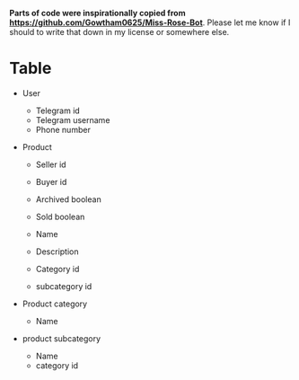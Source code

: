 **Parts of code were inspirationally copied from https://github.com/Gowtham0625/Miss-Rose-Bot**. Please let me know if I should to write that down in my license or somewhere else.

# Table

- User
  - Telegram id
  - Telegram username
  - Phone number

- Product
  - Seller id
  - Buyer id
  - Archived boolean
  - Sold boolean

  - Name
  - Description
  - Category id
  - subcategory id

- Product category
  - Name
- product subcategory
  - Name
  - category id

